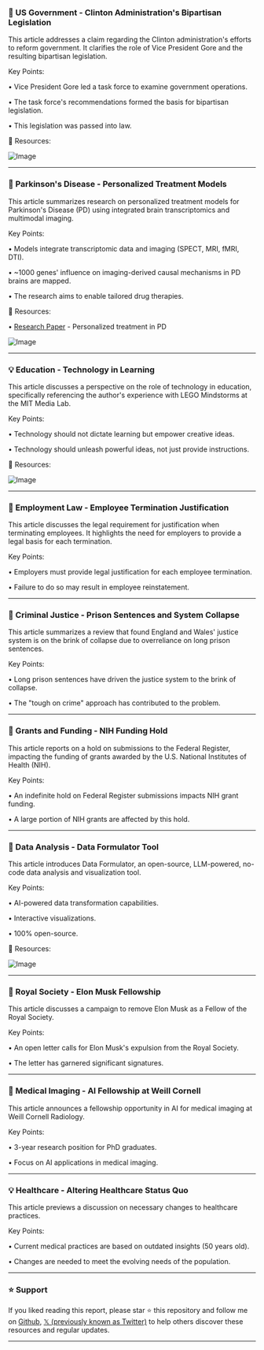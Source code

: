 ### 🤖 US Government - Clinton Administration's Bipartisan Legislation

This article addresses a claim regarding the Clinton administration's efforts to reform government.  It clarifies the role of Vice President Gore and the resulting bipartisan legislation.

Key Points:

• Vice President Gore led a task force to examine government operations.


• The task force's recommendations formed the basis for bipartisan legislation.


• This legislation was passed into law.



🔗 Resources:

![Image](https://pbs.twimg.com/media/GkFe0IcWsAEnCyo?format=jpg&name=small)


---
### 🤖 Parkinson's Disease - Personalized Treatment Models

This article summarizes research on personalized treatment models for Parkinson's Disease (PD) using integrated brain transcriptomics and multimodal imaging.

Key Points:

• Models integrate transcriptomic data and imaging (SPECT, MRI, fMRI, DTI).


•  ~1000 genes' influence on imaging-derived causal mechanisms in PD brains are mapped.


•  The research aims to enable tailored drug therapies.



🔗 Resources:

• [Research Paper](https://rdcu.be/d9WcV) -  Personalized treatment in PD


![Image](https://pbs.twimg.com/media/GkFpUwFXMAEFMJ7?format=jpg&name=small)


---
### 💡 Education - Technology in Learning

This article discusses a perspective on the role of technology in education, specifically referencing the author's experience with LEGO Mindstorms at the MIT Media Lab.

Key Points:

• Technology should not dictate learning but empower creative ideas.


•  Technology should unleash powerful ideas, not just provide instructions.



🔗 Resources:

![Image](https://pbs.twimg.com/media/GkG4mIEXMAATOj9?format=jpg&name=small)


---
### 🤖 Employment Law - Employee Termination Justification

This article discusses the legal requirement for justification when terminating employees.  It highlights the need for employers to provide a legal basis for each termination.

Key Points:

• Employers must provide legal justification for each employee termination.


•  Failure to do so may result in employee reinstatement.



---
### 🤖 Criminal Justice - Prison Sentences and System Collapse

This article summarizes a review that found England and Wales' justice system is on the brink of collapse due to overreliance on long prison sentences.

Key Points:

• Long prison sentences have driven the justice system to the brink of collapse.


• The "tough on crime" approach has contributed to the problem.



---
### 🤖 Grants and Funding - NIH Funding Hold

This article reports on a hold on submissions to the Federal Register, impacting the funding of grants awarded by the U.S. National Institutes of Health (NIH).

Key Points:

•  An indefinite hold on Federal Register submissions impacts NIH grant funding.


• A large portion of NIH grants are affected by this hold.



---
### 🚀 Data Analysis - Data Formulator Tool

This article introduces Data Formulator, an open-source, LLM-powered, no-code data analysis and visualization tool.

Key Points:

• AI-powered data transformation capabilities.


• Interactive visualizations.


• 100% open-source.



🔗 Resources:

![Image](https://pbs.twimg.com/amplify_video_thumb/1891832852133838853/img/KtoiGSRHCCKdyO1c.jpg)


---
### 🤖 Royal Society - Elon Musk Fellowship

This article discusses a campaign to remove Elon Musk as a Fellow of the Royal Society.

Key Points:

• An open letter calls for Elon Musk's expulsion from the Royal Society.


• The letter has garnered significant signatures.



---
### 🤖 Medical Imaging - AI Fellowship at Weill Cornell

This article announces a fellowship opportunity in AI for medical imaging at Weill Cornell Radiology.

Key Points:

•  3-year research position for PhD graduates.


• Focus on AI applications in medical imaging.



---
### 💡 Healthcare -  Altering Healthcare Status Quo

This article previews a discussion on necessary changes to healthcare practices.

Key Points:

• Current medical practices are based on outdated insights (50 years old).


•  Changes are needed to meet the evolving needs of the population.


---

### ⭐️ Support

If you liked reading this report, please star ⭐️ this repository and follow me on [Github](https://github.com/Drix10), [𝕏 (previously known as Twitter)](https://x.com/DRIX_10_) to help others discover these resources and regular updates.

---